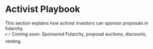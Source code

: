 # Activist Playbook

This section explains how activist investors can sponsor proposals in futarchy.  
👉 Coming soon: Sponsored Futarchy, proposal auctions, discounts, vesting.
